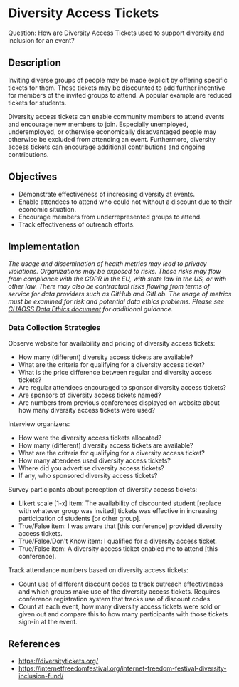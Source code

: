 # Diversity Access Tickets

Question: How are Diversity Access Tickets used to support diversity and inclusion for an event?


## Description

Inviting diverse groups of people may be made explicit by offering specific tickets for them. These tickets may be discounted to add further incentive for members of the invited groups to attend. A popular example are reduced tickets for students.

Diversity access tickets can enable community members to attend events and encourage new members to join. Especially unemployed, underemployed, or otherwise economically disadvantaged people may otherwise be excluded from attending an event. Furthermore, diversity access tickets can encourage additional contributions and ongoing contributions.


## Objectives

- Demonstrate effectiveness of increasing diversity at events.
- Enable attendees to attend who could not without a discount due to their economic situation.
- Encourage members from underrepresented groups to attend.
- Track effectiveness of outreach efforts.

## Implementation 
*The usage and dissemination of health metrics may lead to privacy violations. Organizations may be exposed to risks. These risks may flow from compliance with the GDPR in the EU, with state law in the US, or with other law. There may also be contractual risks flowing from terms of service for data providers such as GitHub and GitLab. The usage of metrics must be examined for risk and potential data ethics problems. Please see [CHAOSS Data Ethics document](https://github.com/chaoss/community/blob/main/data-use-statement.md) for additional guidance.*

### Data Collection Strategies

Observe website for availability and pricing of diversity access tickets:
- How many (different) diversity access tickets are available?
- What are the criteria for qualifying for a diversity access ticket?
- What is the price difference between regular and diversity access tickets?
- Are regular attendees encouraged to sponsor diversity access tickets?
- Are sponsors of diversity access tickets named?
- Are numbers from previous conferences displayed on website about how many diversity access tickets were used?

Interview organizers:  
- How were the diversity access tickets allocated?
- How many (different) diversity access tickets are available?
- What are the criteria for qualifying for a diversity access ticket?
- How many attendees used diversity access tickets?
- Where did you advertise diversity access tickets?
- If any, who sponsored diversity access tickets?  

Survey participants about perception of diversity access tickets:  
- Likert scale [1-x] item: The availability of discounted student [replace with whatever group was invited] tickets was effective in increasing participation of students [or other group].
- True/False item: I was aware that [this conference] provided diversity access tickets.
- True/False/Don't Know item: I qualified for a diversity access ticket.
- True/False item: A diversity access ticket enabled me to attend [this conference].  

Track attendance numbers based on diversity access tickets:  
- Count use of different discount codes to track outreach effectiveness and which groups make use of the diversity access tickets. Requires conference registration system that tracks use of discount codes.
- Count at each event, how many diversity access tickets were sold or given out and compare this to how many participants with those tickets sign-in at the event.
  
## References

- https://diversitytickets.org/
- https://internetfreedomfestival.org/internet-freedom-festival-diversity-inclusion-fund/
